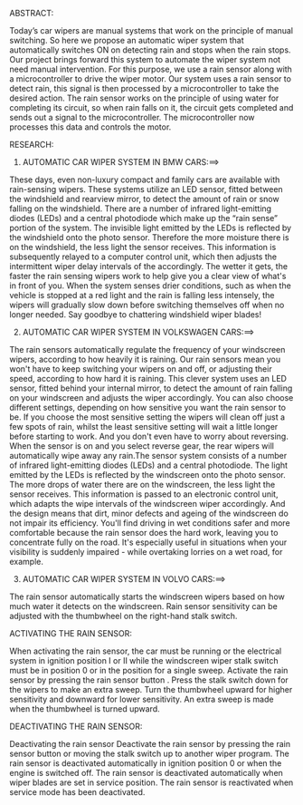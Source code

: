ABSTRACT:

Today’s car wipers are manual systems that work on the principle of manual switching. So here we propose an automatic wiper system that automatically switches ON on
detecting rain and stops when the rain stops. Our project brings forward this system to automate the wiper system
not need manual intervention. For this purpose, we use a rain sensor along with a microcontroller to drive the wiper
motor. Our system uses a rain sensor to detect rain, this signal is then processed by a microcontroller to take the
desired action. The rain sensor works on the principle of using water for completing its circuit, so when rain falls
on it, the circuit gets completed and sends out a signal to the microcontroller. The microcontroller now processes this
data and controls the motor.

RESEARCH:

1. AUTOMATIC CAR WIPER SYSTEM IN BMW CARS:==>

These days, even non-luxury compact and family cars are available with rain-sensing wipers.
These systems utilize an LED sensor, fitted between the windshield and rearview mirror, to detect the amount of rain or snow falling on the windshield.
There are a number of infrared light-emitting diodes (LEDs) and a central photodiode which make up the “rain sense” portion of the system.
The invisible light emitted by the LEDs is reflected by the windshield onto the photo sensor. 
Therefore the more moisture there is on the windshield, the less light the sensor receives. 
This information is subsequently relayed to a computer control unit, which then adjusts the intermittent wiper delay intervals of the accordingly.
The wetter it gets, the faster the rain sensing wipers work to help give you a clear view of what's in front of you.
When the system senses drier conditions, such as when the vehicle is stopped at a red light and the rain is falling less intensely,
the wipers will gradually slow down before switching themselves off when no longer needed. Say goodbye to chattering windshield wiper blades!


2. AUTOMATIC CAR WIPER SYSTEM IN VOLKSWAGEN CARS:==>

The rain sensors automatically regulate the frequency of your windscreen wipers, according to how heavily it is raining.
Our rain sensors mean you won't have to keep switching your wipers on and off, or adjusting their speed, according to how hard it is raining. 
This clever system uses an LED sensor, fitted behind your internal mirror, to detect the amount of rain falling on your windscreen and adjusts the wiper accordingly.
You can also choose different settings, depending on how sensitive you want the rain sensor to be. 
If you choose the most sensitive setting the wipers will clean off just a few spots of rain, whilst the least sensitive setting will wait a little longer before
starting to work. And you don't even have to worry about reversing. When the sensor is on and you select reverse gear,
the rear wipers will automatically wipe away any rain.The sensor system consists of a number of infrared light-emitting diodes (LEDs) and a central photodiode.
The light emitted by the LEDs is reflected by the windscreen onto the photo sensor. The more drops of water there are on the windscreen, 
the less light the sensor receives. This information is passed to an electronic control unit, which adapts the wipe intervals of the windscreen wiper accordingly.
And the design means that dirt, minor defects and ageing of the windscreen do not impair its efficiency. 
You'll find driving in wet conditions safer and more comfortable because the rain sensor does the hard work, leaving you to concentrate fully on the road.
It's especially useful in situations when your visibility is suddenly impaired - while overtaking lorries on a wet road, for example.


3. AUTOMATIC CAR WIPER SYSTEM IN VOLVO CARS:==>

The rain sensor automatically starts the windscreen wipers based on how much water it detects on the windscreen.
Rain sensor sensitivity can be adjusted with the thumbwheel on the right-hand stalk switch.

ACTIVATING THE RAIN SENSOR:

When activating the rain sensor, the car must be running or the electrical system in ignition position I or II while the windscreen wiper stalk 
switch must be in position 0 or in the position for a single sweep. Activate the rain sensor by pressing the rain sensor button .
Press the stalk switch down for the wipers to make an extra sweep.
Turn the thumbwheel upward for higher sensitivity and downward for lower sensitivity. An extra sweep is made when the thumbwheel is turned upward.

DEACTIVATING THE RAIN SENSOR:

Deactivating the rain sensor
Deactivate the rain sensor by pressing the rain sensor button  or moving the stalk switch up to another wiper program.
The rain sensor is deactivated automatically in ignition position 0 or when the engine is switched off.
The rain sensor is deactivated automatically when wiper blades are set in service position. The rain sensor is reactivated when service mode has been deactivated.


